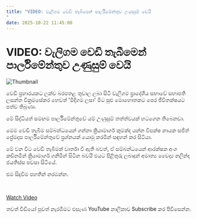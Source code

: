 ```yaml
---
title: "VIDEO: වැලිගම වෙඩි තැබීමෙන් පාර්ලිමේන්තුව උණුසුම් වෙයි
"
date: 2025-10-22 11:45:00
---
```


# VIDEO: වැලිගම වෙඩි තැබීමෙන් පාර්ලිමේන්තුව උණුසුම් වෙයි


![Thumbnail](https://helakuru.sgp1.cdn.digitaloceanspaces.com/esana/images/lib/sajith-waligama-hjkl.jpg)

වෙඩි ප්‍රහාරයකට ලක්ව බරපතළ තුවාල ලබා සිටි වැලිගම ප්‍රාදේශීය සභාවේ සභාපති ලසන්ත වික්‍රමසේකර හෙවත් 'මිදිගම ලසා' මීට සුළු මොහොතකට පෙර ජීවිතක්ෂයට පත්ව තිබුණා.

මේ සිද්ධියත් සමඟම පාර්ලිමේන්තුවේ යම් උණුසුම් තත්ත්වයක් හටගෙන තිබෙනවා.

මෙම වෙඩි තැබීම සම්බන්ධයෙන් ගන්නා ක්‍රියාමාර්ග කුමක්ද යන්න විපක්ෂ නායක සජිත් ප්‍රේමදාස පාර්ලිමේන්තුවේ ප්‍රශ්නයක් යොමු කරමින් සඳහන් කර සි‍ටියා. ‍

මේ වන විට වෙඩි තැබීමක් වාර්තා වී ඇති බවත්, ඒ සම්බන්ධයෙන් ආරක්ෂක අංශ කඩිනමින් ක්‍රියාමාර්ග ගනිමින් සිටින බවයි එයට පිළිතුරු ලබාදුන් අමාත්‍ය වෛද්‍ය නලින්ද ජයතිස්ස පවසා සිටියේ. 

එම සිදුවීම පහතින් නරඹන්න.

 

[Watch Video](https://youtube.com/embed/D7hoSbAwpKI)

තවත් වීඩියෝ පුවත් නැරඹීමට එසැණ YouTube නාලිකාව Subscribe කර පිවිසෙන්න.

